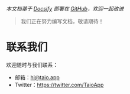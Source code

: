 *本文档基于 [Docsify](https://docsify.js.org) 部署在 [GitHub](https://github.com/cyanzhong/docs.taio.app)，欢迎一起改进*

> 我们正在努力编写文档，敬请期待！

# 联系我们

欢迎随时与我们联系：

- 邮箱：[hi@taio.app](mailto:hi@taio.app)
- Twitter：https://twitter.com/TaioApp
